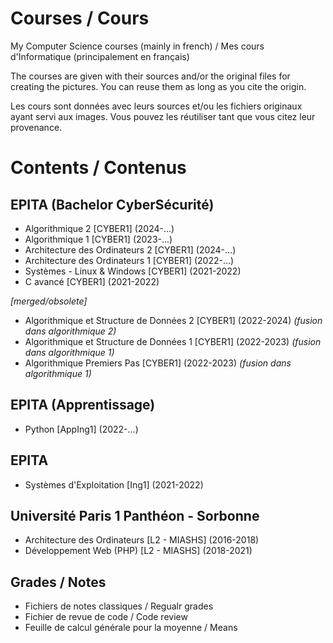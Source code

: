 # Courses / Cours
My Computer Science courses (mainly in french) / Mes cours d'Informatique (principalement en français)

The courses are given with their sources and/or the original files for creating the pictures.
You can reuse them as long as you cite the origin.

Les cours sont données avec leurs sources et/ou les fichiers originaux ayant servi aux images.
Vous pouvez les réutiliser tant que vous citez leur provenance.


# Contents / Contenus

## EPITA (Bachelor CyberSécurité)
- Algorithmique 2 [CYBER1] (2024-...)
- Algorithmique 1 [CYBER1] (2023-...)
- Architecture des Ordinateurs 2 [CYBER1] (2024-...)
- Architecture des Ordinateurs 1 [CYBER1] (2022-...)
- Systèmes - Linux & Windows [CYBER1] (2021-2022)
- C avancé [CYBER1] (2021-2022)

_[merged/obsolete]_
- Algorithmique et Structure de Données 2 [CYBER1] (2022-2024) *(fusion dans algorithmique 2)*
- Algorithmique et Structure de Données 1 [CYBER1] (2022-2023) *(fusion dans algorithmique 1)*
- Algorithmique Premiers Pas [CYBER1] (2022-2023) *(fusion dans algorithmique 1)*


## EPITA (Apprentissage)
- Python [AppIng1] (2022-...)

## EPITA
- Systèmes d'Exploitation [Ing1] (2021-2022)

## Université Paris 1 Panthéon - Sorbonne
- Architecture des Ordinateurs [L2 - MIASHS] (2016-2018)
- Développement Web (PHP) [L2 - MIASHS] (2018-2021)

## Grades / Notes
- Fichiers de notes classiques / Regualr grades
- Fichier de revue de code / Code review
- Feuille de calcul générale pour la moyenne / Means

